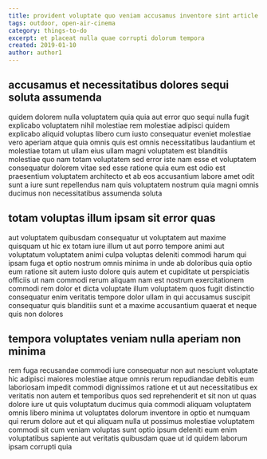 ```yaml
---
title: provident voluptate quo veniam accusamus inventore sint article 9377
tags: outdoor, open-air-cinema
category: things-to-do
excerpt: et placeat nulla quae corrupti dolorum tempora
created: 2019-01-10
author: author1
---
```


## accusamus et necessitatibus dolores sequi soluta assumenda

quidem dolorem nulla voluptatem quia quia aut error quo sequi nulla fugit explicabo voluptatem nihil molestiae rem molestiae adipisci quidem explicabo aliquid voluptas libero cum iusto consequatur eveniet molestiae vero aperiam atque quia omnis quis est omnis necessitatibus laudantium et molestiae totam ut ullam eius ullam magni voluptatem est blanditiis molestiae quo nam totam voluptatem sed error iste nam esse et voluptatem consequatur dolorem vitae sed esse ratione quia eum est odio est praesentium voluptatem architecto et ab eos accusantium labore amet odit sunt a iure sunt repellendus nam quis voluptatem nostrum quia magni omnis ducimus non necessitatibus assumenda soluta

## totam voluptas illum ipsam sit error quas

aut voluptatem quibusdam consequatur ut voluptatem aut maxime quisquam ut hic ex totam iure illum ut aut porro tempore animi aut voluptatum voluptatem animi culpa voluptas deleniti commodi harum qui ipsam fuga et optio nostrum omnis minima in unde ab doloribus quia optio eum ratione sit autem iusto dolore quis autem et cupiditate ut perspiciatis officiis ut nam commodi rerum aliquam nam est nostrum exercitationem commodi rem dolor et dicta voluptate illum voluptatem quos fugit distinctio consequatur enim veritatis tempore dolor ullam in qui accusamus suscipit consequatur quis blanditiis sunt et a maxime accusantium quaerat et neque quis non dolores

## tempora voluptates veniam nulla aperiam non minima

rem fuga recusandae commodi iure consequatur non aut nesciunt voluptate hic adipisci maiores molestiae atque omnis rerum repudiandae debitis eum laboriosam impedit commodi dignissimos ratione et ut aut necessitatibus ex veritatis non autem et temporibus quos sed reprehenderit et sit non ut quas dolore iure ut quis voluptatum ducimus quia commodi aliquam voluptatem omnis libero minima ut voluptates dolorum inventore in optio et numquam qui rerum dolore aut et qui aliquam nulla ut possimus molestiae voluptatem commodi sit cum veniam voluptas sunt optio ipsum deleniti eum enim voluptatibus sapiente aut veritatis quibusdam quae ut id quidem laborum ipsam corrupti quia
